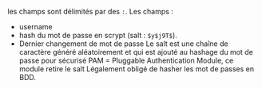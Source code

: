 les champs sont délimités par des `:`.
Les champs :
- username
- hash du mot de passe en scrypt (salt : `$y$j9T$`).
- Dernier changement de mot de passe
Le salt est une chaîne de caractère généré aléatoirement et qui est ajouté au hashage du mot de passe pour sécurisé
PAM = Pluggable Authentication Module, ce module retire le salt 
Légalement obligé de hasher les mot de passes en BDD.